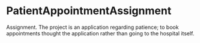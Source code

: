 # PatientAppointmentAssignment
Assignment.
The project is an application regarding patience; to book appointments thought the application rather than going to the hospital itself.
